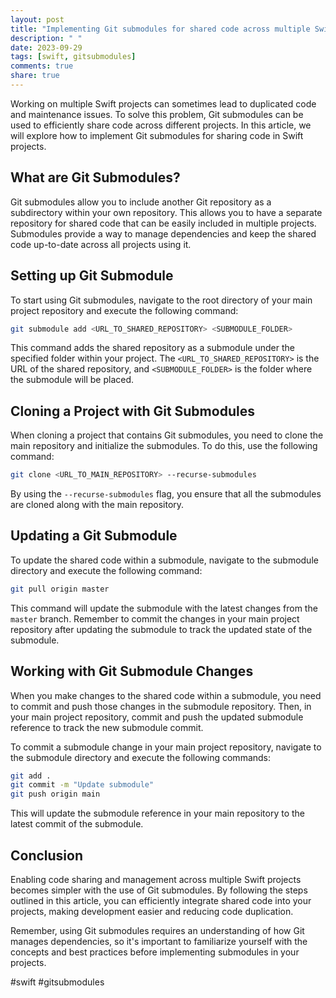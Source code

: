 ```yaml
---
layout: post
title: "Implementing Git submodules for shared code across multiple Swift projects"
description: " "
date: 2023-09-29
tags: [swift, gitsubmodules]
comments: true
share: true
---
```


Working on multiple Swift projects can sometimes lead to duplicated code and maintenance issues. To solve this problem, Git submodules can be used to efficiently share code across different projects. In this article, we will explore how to implement Git submodules for sharing code in Swift projects.

## What are Git Submodules?

Git submodules allow you to include another Git repository as a subdirectory within your own repository. This allows you to have a separate repository for shared code that can be easily included in multiple projects. Submodules provide a way to manage dependencies and keep the shared code up-to-date across all projects using it.

## Setting up Git Submodule

To start using Git submodules, navigate to the root directory of your main project repository and execute the following command:

```bash
git submodule add <URL_TO_SHARED_REPOSITORY> <SUBMODULE_FOLDER>
```

This command adds the shared repository as a submodule under the specified folder within your project. The `<URL_TO_SHARED_REPOSITORY>` is the URL of the shared repository, and `<SUBMODULE_FOLDER>` is the folder where the submodule will be placed.

## Cloning a Project with Git Submodules

When cloning a project that contains Git submodules, you need to clone the main repository and initialize the submodules. To do this, use the following command:

```bash
git clone <URL_TO_MAIN_REPOSITORY> --recurse-submodules
```

By using the `--recurse-submodules` flag, you ensure that all the submodules are cloned along with the main repository.

## Updating a Git Submodule

To update the shared code within a submodule, navigate to the submodule directory and execute the following command:

```bash
git pull origin master
```

This command will update the submodule with the latest changes from the `master` branch. Remember to commit the changes in your main project repository after updating the submodule to track the updated state of the submodule.

## Working with Git Submodule Changes

When you make changes to the shared code within a submodule, you need to commit and push those changes in the submodule repository. Then, in your main project repository, commit and push the updated submodule reference to track the new submodule commit.

To commit a submodule change in your main project repository, navigate to the submodule directory and execute the following commands:

```bash
git add .
git commit -m "Update submodule"
git push origin main
```

This will update the submodule reference in your main repository to the latest commit of the submodule.

## Conclusion

Enabling code sharing and management across multiple Swift projects becomes simpler with the use of Git submodules. By following the steps outlined in this article, you can efficiently integrate shared code into your projects, making development easier and reducing code duplication.

Remember, using Git submodules requires an understanding of how Git manages dependencies, so it's important to familiarize yourself with the concepts and best practices before implementing submodules in your projects.

#swift #gitsubmodules